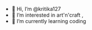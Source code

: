 - 👋 Hi, I’m @kritika127
- 👀 I’m interested in art'n'craft , 
- 🌱 I’m currently learning coding


<!---
kritika127/kritika127 is a ✨ special ✨ repository because its `README.md` (this file) appears on your GitHub profile.
You can click the Preview link to take a look at your changes.
--->

